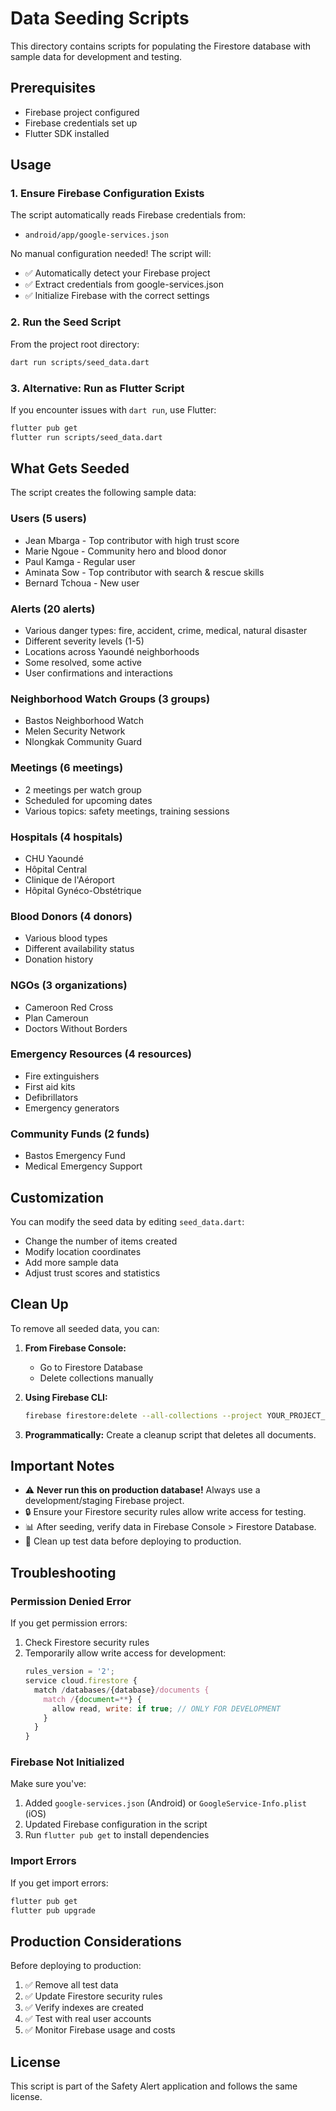 # Data Seeding Scripts

This directory contains scripts for populating the Firestore database with sample data for development and testing.

## Prerequisites

- Firebase project configured
- Firebase credentials set up
- Flutter SDK installed

## Usage

### 1. Ensure Firebase Configuration Exists

The script automatically reads Firebase credentials from:
- `android/app/google-services.json`

No manual configuration needed! The script will:
- ✅ Automatically detect your Firebase project
- ✅ Extract credentials from google-services.json
- ✅ Initialize Firebase with the correct settings

### 2. Run the Seed Script

From the project root directory:

```bash
dart run scripts/seed_data.dart
```

### 3. Alternative: Run as Flutter Script

If you encounter issues with `dart run`, use Flutter:

```bash
flutter pub get
flutter run scripts/seed_data.dart
```

## What Gets Seeded

The script creates the following sample data:

### Users (5 users)
- Jean Mbarga - Top contributor with high trust score
- Marie Ngoue - Community hero and blood donor
- Paul Kamga - Regular user
- Aminata Sow - Top contributor with search & rescue skills
- Bernard Tchoua - New user

### Alerts (20 alerts)
- Various danger types: fire, accident, crime, medical, natural disaster
- Different severity levels (1-5)
- Locations across Yaoundé neighborhoods
- Some resolved, some active
- User confirmations and interactions

### Neighborhood Watch Groups (3 groups)
- Bastos Neighborhood Watch
- Melen Security Network
- Nlongkak Community Guard

### Meetings (6 meetings)
- 2 meetings per watch group
- Scheduled for upcoming dates
- Various topics: safety meetings, training sessions

### Hospitals (4 hospitals)
- CHU Yaoundé
- Hôpital Central
- Clinique de l'Aéroport
- Hôpital Gynéco-Obstétrique

### Blood Donors (4 donors)
- Various blood types
- Different availability status
- Donation history

### NGOs (3 organizations)
- Cameroon Red Cross
- Plan Cameroun
- Doctors Without Borders

### Emergency Resources (4 resources)
- Fire extinguishers
- First aid kits
- Defibrillators
- Emergency generators

### Community Funds (2 funds)
- Bastos Emergency Fund
- Medical Emergency Support

## Customization

You can modify the seed data by editing `seed_data.dart`:

- Change the number of items created
- Modify location coordinates
- Add more sample data
- Adjust trust scores and statistics

## Clean Up

To remove all seeded data, you can:

1. **From Firebase Console:**
   - Go to Firestore Database
   - Delete collections manually

2. **Using Firebase CLI:**
   ```bash
   firebase firestore:delete --all-collections --project YOUR_PROJECT_ID
   ```

3. **Programmatically:**
   Create a cleanup script that deletes all documents.

## Important Notes

- ⚠️ **Never run this on production database!** Always use a development/staging Firebase project.
- 🔒 Ensure your Firestore security rules allow write access for testing.
- 📊 After seeding, verify data in Firebase Console > Firestore Database.
- 🧹 Clean up test data before deploying to production.

## Troubleshooting

### Permission Denied Error

If you get permission errors:
1. Check Firestore security rules
2. Temporarily allow write access for development:
   ```javascript
   rules_version = '2';
   service cloud.firestore {
     match /databases/{database}/documents {
       match /{document=**} {
         allow read, write: if true; // ONLY FOR DEVELOPMENT
       }
     }
   }
   ```

### Firebase Not Initialized

Make sure you've:
1. Added `google-services.json` (Android) or `GoogleService-Info.plist` (iOS)
2. Updated Firebase configuration in the script
3. Run `flutter pub get` to install dependencies

### Import Errors

If you get import errors:
```bash
flutter pub get
flutter pub upgrade
```

## Production Considerations

Before deploying to production:

1. ✅ Remove all test data
2. ✅ Update Firestore security rules
3. ✅ Verify indexes are created
4. ✅ Test with real user accounts
5. ✅ Monitor Firebase usage and costs

## License

This script is part of the Safety Alert application and follows the same license.
